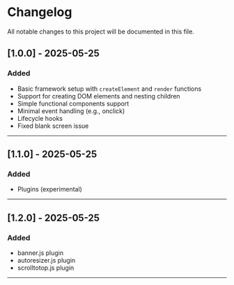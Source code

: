 # Changelog

All notable changes to this project will be documented in this file.

## [1.0.0] - 2025-05-25
### Added
- Basic framework setup with `createElement` and `render` functions
- Support for creating DOM elements and nesting children
- Simple functional components support
- Minimal event handling (e.g., onclick)
- Lifecycle hooks
- Fixed blank screen issue

---

## [1.1.0] - 2025-05-25
### Added
- Plugins (experimental)

---

## [1.2.0] - 2025-05-25
### Added
- banner.js plugin
- autoresizer.js plugin
- scrolltotop.js plugin

---